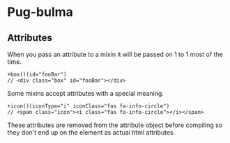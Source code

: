 # Pug-bulma

## Attributes
When you pass an attribute to a mixin it will be passed on 1 to 1 most of the time.

```pug
+box()(id="fooBar")
// <div class="box" id="fooBar"></div>
```

Some mixins accept attributes with a special meaning.

```pug
+icon()(iconType="i" iconClass="fas fa-info-circle")
// <span class="icon"><i class="fas fa-info-circle"></i></span>
```

These attributes are removed from the attribute object before compiling so they don't end up on the element as actual html attributes.
